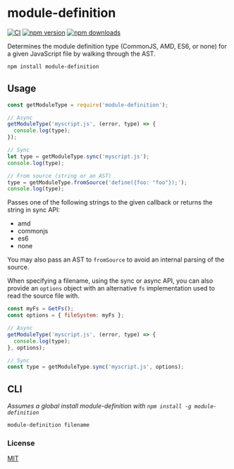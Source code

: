# module-definition

[![CI](https://img.shields.io/github/actions/workflow/status/dependents/module-definition/ci.yml?branch=main&label=CI&logo=github)](https://github.com/dependents/module-definition/actions/workflows/ci.yml?query=branch%3Amain)
[![npm version](https://img.shields.io/npm/v/module-definition)](https://www.npmjs.com/package/module-definition)
[![npm downloads](https://img.shields.io/npm/dm/module-definition)](https://www.npmjs.com/package/module-definition)

Determines the module definition type (CommonJS, AMD, ES6, or none) for a given JavaScript file
by walking through the AST.

```sh
npm install module-definition
```

## Usage

```js
const getModuleType = require('module-definition');

// Async
getModuleType('myscript.js', (error, type) => {
  console.log(type);
});

// Sync
let type = getModuleType.sync('myscript.js');
console.log(type);

// From source (string or an AST)
type = getModuleType.fromSource('define({foo: "foo"});');
console.log(type);
```

Passes one of the following strings to the given callback or returns the string in sync API:

* amd
* commonjs
* es6
* none

You may also pass an AST to `fromSource` to avoid an internal parsing of the source.

When specifying a filename, using the sync or async API, you can also provide an `options` object with an alternative `fs` implementation used to read the source file with.

```js
const myFs = GetFs();
const options = { fileSystem: myFs };

// Async
getModuleType('myscript.js', (error, type) => {
  console.log(type);
}, options);

// Sync
const type = getModuleType.sync('myscript.js', options);
```

## CLI

*Assumes a global install module-definition with `npm install -g module-definition`*

```sh
module-definition filename
```

### License

[MIT](LICENSE)
